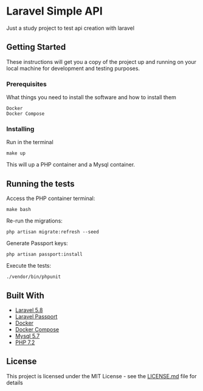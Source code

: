 # Laravel Simple API
Just a study project to test api creation with laravel

## Getting Started
These instructions will get you a copy of the project up and running on your local machine for development and testing purposes.

### Prerequisites

What things you need to install the software and how to install them

```
Docker
Docker Compose
```

### Installing
Run in the terminal

```
make up
```

This will up a PHP container and a Mysql container.

## Running the tests
Access the PHP container terminal:
```
make bash
```

Re-run the migrations:
```
php artisan migrate:refresh --seed
```

Generate Passport keys:
```
php artisan passport:install
```

Execute the tests:
```
./vendor/bin/phpunit
```

## Built With

* [Laravel 5.8](https://laravel.com/)
* [Laravel Passport](https://laravel.com/docs/5.8/passport)
* [Docker](https://www.docker.com/)
* [Docker Compose](https://www.docker.com/)
* [Mysql 5.7](https://dev.mysql.com/downloads/mysql/5.7.html)
* [PHP 7.2](https://secure.php.net/releases/7_2_0.php)

## License

This project is licensed under the MIT License - see the [LICENSE.md](LICENSE.md) file for details
